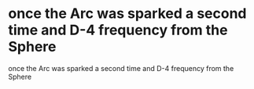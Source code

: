 # once the Arc was sparked a second time and D-4 frequency from the Sphere

once the Arc was sparked a second time and D-4 frequency from the Sphere